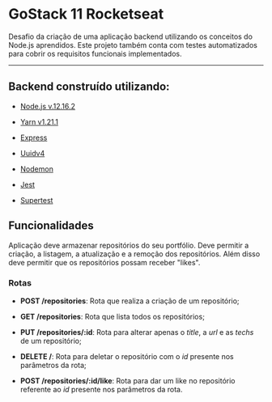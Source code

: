 # GoStack 11 Rocketseat

Desafio da criação de uma aplicação backend utilizando os conceitos do Node.js aprendidos. Este projeto também conta com testes automatizados para cobrir os requisitos funcionais implementados.

------------

## Backend construído utilizando:

- [Node.js v.12.16.2](https://nodejs.org/)

- [Yarn v1.21.1](https://yarnpkg.com/)

- [Express](https://expressjs.com/) 

- [Uuidv4](https://www.npmjs.com/package/uuidv4)

- [Nodemon](https://www.npmjs.com/package/nodemon)

- [Jest](https://jestjs.io/)

- [Supertest](https://www.npmjs.com/package/supertest)

## Funcionalidades

Aplicação deve armazenar repositórios do seu portfólio. Deve permitir a criação, a listagem, a atualização e a remoção dos repositórios. Além disso deve permitir que os repositórios possam receber "likes".

### Rotas 

* **POST /repositories**: Rota que realiza a criação de um repositório; 

* **GET /repositories**: Rota que lista todos os repositórios; 

* **PUT /repositories/:id**: Rota para alterar apenas o *title*, a *url* e as *techs* de um repositório;

* **DELETE /**: Rota para deletar o repositório com o *id* presente nos parâmetros da rota;

* **POST /repositories/:id/like**: Rota para dar um like no repositório referente ao *id* presente nos parâmetros da rota.